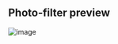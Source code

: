 <h2>Photo-filter preview</h2>

![image](https://user-images.githubusercontent.com/53650602/124772888-1bf96a00-df45-11eb-932e-895478c12619.png)
